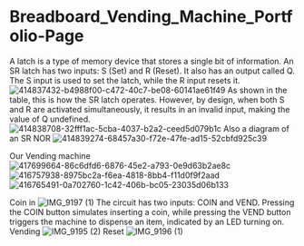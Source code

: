 # Breadboard_Vending_Machine_Portfolio-Page
A latch is a type of memory device that stores a single bit of information. An SR latch has two inputs: S (Set) and R (Reset). It also has an output called Q. The S input is used to set the latch, while the R input resets it.
![414837432-b4988f00-c472-40c7-be08-60141ae61f49](https://github.com/user-attachments/assets/0995e691-9db0-4870-98dd-f56355c8a2db)
As shown in the table, this is how the SR latch operates.
However, by design, when both S and R are activated simultaneously, it results in an invalid input, making the value of Q undefined.
![414838708-32fff1ac-5cba-4037-b2a2-ceed5d079b1c](https://github.com/user-attachments/assets/0f888ec1-d473-45a8-b92a-792306996ac1)
Also a diagram of an SR NOR
![414839274-68457a30-f72e-47fe-ad15-52cbfd925c39](https://github.com/user-attachments/assets/a821c6c4-4a16-491d-96e4-dceb5de11a2d)

Our Vending machine
![417699664-86c6dfd6-6876-45e2-a793-0e9d63b2ae8c](https://github.com/user-attachments/assets/9c504537-775c-4f5c-9c1a-5ddd5969e82e)
![416757938-8975bc2a-f6ea-4818-8bb4-f11d0f9f2aad](https://github.com/user-attachments/assets/60f259db-433a-4e60-b1fb-54c5863ebea5)
![416765491-0a702760-1c42-406b-bc05-23035d06b133](https://github.com/user-attachments/assets/1a8b84f4-a524-4db2-84e2-84833e7ff1de)


Coin in
![IMG_9197 (1)](https://github.com/user-attachments/assets/48de5d75-d827-4b2c-9cbe-3ac57d832745)
The circuit has two inputs: COIN and VEND. Pressing the COIN button simulates inserting a coin, while pressing the VEND button triggers the machine to dispense an item, indicated by an LED turning on.
Vending
![IMG_9195 (2)](https://github.com/user-attachments/assets/4f640724-3aa3-4d79-b542-d66c583accdb)
Reset
![IMG_9196 (1)](https://github.com/user-attachments/assets/6fa16c06-12c7-463b-be10-728868a75530)

